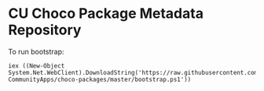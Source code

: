 # CU Choco Package Metadata Repository

To run bootstrap:

    iex ((New-Object System.Net.WebClient).DownloadString('https://raw.githubusercontent.com/CU-CommunityApps/choco-packages/master/bootstrap.ps1'))
